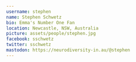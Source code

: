 ```yaml
---
username: stephen
name: Stephen Schwetz
bio: Emma's Number One Fan
location: Newcastle, NSW, Australia
picture: assets/people/stephen.jpg
facebook: sschwetz
twitter: sschwetz
mastodon: https://neurodiversity-in.au/@stephen
---
```


